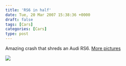 ```yaml
---
title: 'RS6 in half'
date: Tue, 20 Mar 2007 15:38:36 +0000
draft: false
tags: [Cars]
categories: [Cars]
type: post
---
```


Amazing crash that shreds an Audi RS6. [More pictures](http://forums.vwvortex.com/zerothread?id=3105304)

[![](http://i10.tinypic.com/40aevsh.jpg)](http://i10.tinypic.com/40aevsh.jpg)